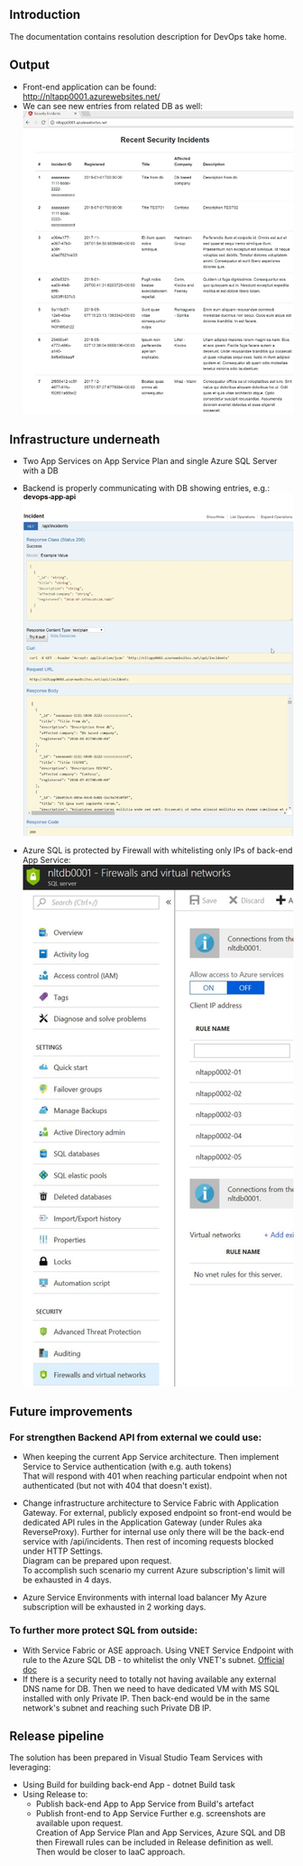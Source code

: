 
## Introduction 
The documentation contains resolution description for DevOps take home. 

## Output

 - Front-end application can be found:  
http://nltapp0001.azurewebsites.net/  
 - We can see new entries from related DB as well:    
![](./images/DevOps01.png)   


## Infrastructure underneath 

- Two App Services on App Service Plan and single Azure SQL Server with a DB  

-  Backend is properly communicating with DB showing entries, e.g.:  
![](./images/DevOps02.png)   
-  Azure SQL is protected by Firewall with whitelisting only IPs of back-end App Service:  
![](./images/DevOps03.png)   

## Future improvements  

### For strengthen Backend API from external we could use: 
  - When keeping the current App Service architecture. Then implement Service to Service authentication (with e.g. auth tokens)  
  That will respond with 401 when reaching particular endpoint when not authenticated (but not with 404 that doesn't exist).  

  - Change infrastructure architecture to Service Fabric with Application Gateway. For external, publicly exposed endpoint so front-end would be dedicated API rules in the Application Gateway (under Rules aka ReverseProxy). Further for internal use only there will be the back-end service with /api/incidents. Then rest of incoming requests blocked under HTTP Settings.  
  Diagram can be prepared upon request.  
  To accomplish such scenario my current Azure subscription's limit will be exhausted in 4 days. 

  - Azure Service Environments with internal load balancer
  My Azure subscription will be exhausted in 2 working days.       

### To further more protect SQL from outside: 
 - With Service Fabric or ASE approach. Using VNET Service Endpoint with rule to the Azure SQL DB - to whitelist the only VNET's subnet. [Official doc](https://docs.microsoft.com/en-us/azure/sql-database/sql-database-vnet-service-endpoint-rule-overview)
 - If there is a security need to totally not having available any external DNS name for DB. Then we need to have dedicated VM with MS SQL installed with only Private IP. Then back-end would be in the same network's subnet and reaching such Private DB IP.  

 ## Release pipeline   
 
The solution has been prepared in Visual Studio Team Services with leveraging: 
 - Using Build for building back-end App - dotnet Build task  
 - Using Release to:
   - Publish back-end App to App Service from Build's artefact
   - Publish front-end to App Service
Further e.g. screenshots are available upon request.  
Creation of App Service Plan and App Services, Azure SQL and DB then Firewall rules can be included in Release definition  as well. Then would be closer to IaaC approach.  
